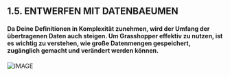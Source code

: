 ## 1.5. ENTWERFEN MIT DATENBAEUMEN

#### Da Deine Definitionen in Komplexität zunehmen, wird der Umfang der übertragenen Daten auch steigen. Um Grasshopper effektiv zu nutzen, ist es wichtig zu verstehen, wie große Datenmengen gespeichert, zugänglich gemacht und verändert werden können.

![IMAGE](images/1-5/1-5_001-designing-with-data-trees.png)
